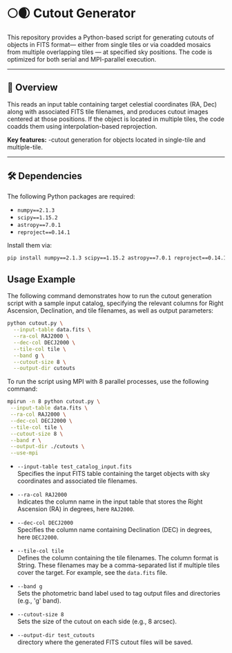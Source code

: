 # 🌕🌒 Cutout Generator

This repository provides a Python-based script for generating cutouts of objects in FITS format— either from single tiles or via coadded mosaics from multiple overlapping tiles — at specified sky positions.
The code is optimized for both serial and MPI-parallel execution.

---

## 📑 Overview

This reads an input table containing target celestial coordinates (RA, Dec) along with associated FITS tile filenames, and produces cutout images centered at those positions. 
If the object is located in multiple tiles, the code coadds them using interpolation-based reprojection.

**Key features:**
-cutout generation for objects located in single-tile and multiple-tile.

---

## 🛠️ Dependencies

The following Python packages are required:

- `numpy==2.1.3`
- `scipy==1.15.2`
- `astropy==7.0.1`
- `reproject==0.14.1`

Install them via:
```bash
pip install numpy==2.1.3 scipy==1.15.2 astropy==7.0.1 reproject==0.14.1
```


## Usage Example

The following command demonstrates how to run the cutout generation script with a sample input catalog, specifying the relevant columns for Right Ascension, Declination, and tile filenames, as well as output parameters:

```bash
python cutout.py \
  --input-table data.fits \
  --ra-col RAJ2000 \
  --dec-col DECJ2000 \
  --tile-col tile \
  --band g \
  --cutout-size 8 \
  --output-dir cutouts
```
To run the script using MPI with 8 parallel processes, use the following command:
 ```bash
mpirun -n 8 python cutout.py \
  --input-table data.fits \
  --ra-col RAJ2000 \
  --dec-col DECJ2000 \
  --tile-col tile \
  --cutout-size 8 \
  --band r \
  --output-dir ./cutouts \
  --use-mpi
```
- `--input-table test_catalog_input.fits`  
  Specifies the input FITS table containing the target objects with sky coordinates and associated tile filenames.

- `--ra-col RAJ2000`  
  Indicates the column name in the input table that stores the Right Ascension (RA) in degrees, here `RAJ2000`.

- `--dec-col DECJ2000`  
  Specifies the column name containing Declination (DEC) in degrees, here `DECJ2000`.

- `--tile-col tile`  
  Defines the column containing the tile filenames. The column format is String. These filenames may be a comma-separated list if multiple tiles cover the target. For example, see the `data.fits` file.

- `--band g`  
  Sets the photometric band label used to tag output files and directories (e.g., 'g' band).

- `--cutout-size 8`  
  Sets the size of the cutout on each side (e.g., 8 arcsec).

- `--output-dir test_cutouts`  
   directory where the generated FITS cutout files will be saved.
